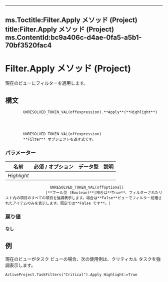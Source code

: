 

---
ms.Toctitle:Filter.Apply メソッド (Project)
title:Filter.Apply メソッド (Project)
ms.ContentId:bc9a406c-d4ae-0fa5-a5b1-70bf3520fac4
---
# Filter.Apply メソッド (Project)




現在のビューにフィルターを適用します。

## 構文

            UNRESOLVED_TOKEN_VAL(offexpression).**Apply**(**Highlight**)




            UNRESOLVED_TOKEN_VAL(offexpression)
            **Filter** オブジェクトを返す式です。

### パラメーター

|**名前**|**必須 / オプション**|**データ型**|**説明**|
|---|---|---|---|
|*Highlight*|
                        UNRESOLVED_TOKEN_VAL(offoptional)
                      |**ブール型 (Boolean)**|場合は**True**、フィルターされたリスト内の項目のすべての項目を強調表示します。場合は**False**ビューでフィルター処理されたアイテムのみを表示します。既定では**False です**。|



### 戻り値
**なし**





## 例
現在のビューがタスク ビューの場合、次の使用例は、クリティカル タスクを強調表示します。

```vba
ActiveProject.TaskFilters("Critical").Apply Highlight:=True
```





